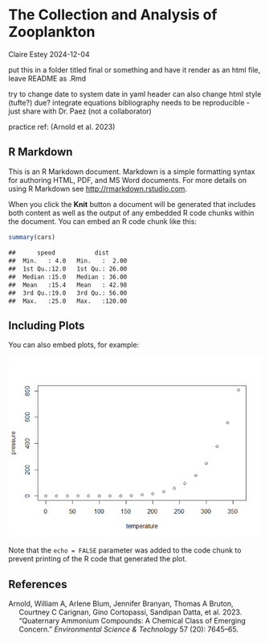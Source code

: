 The Collection and Analysis of Zooplankton
================
Claire Estey
2024-12-04

put this in a folder titled final or something and have it render as an
html file, leave README as .Rmd

try to change date to system date in yaml header can also change html
style (tufte?) due? integrate equations bibliography needs to be
reproducible - just share with Dr. Paez (not a collaborator)

practice ref: (Arnold et al. 2023)

## R Markdown

This is an R Markdown document. Markdown is a simple formatting syntax
for authoring HTML, PDF, and MS Word documents. For more details on
using R Markdown see <http://rmarkdown.rstudio.com>.

When you click the **Knit** button a document will be generated that
includes both content as well as the output of any embedded R code
chunks within the document. You can embed an R code chunk like this:

``` r
summary(cars)
```

    ##      speed           dist       
    ##  Min.   : 4.0   Min.   :  2.00  
    ##  1st Qu.:12.0   1st Qu.: 26.00  
    ##  Median :15.0   Median : 36.00  
    ##  Mean   :15.4   Mean   : 42.98  
    ##  3rd Qu.:19.0   3rd Qu.: 56.00  
    ##  Max.   :25.0   Max.   :120.00

## Including Plots

You can also embed plots, for example:

![](zoop_markdown_files/figure-gfm/pressure-1.png)<!-- -->

Note that the `echo = FALSE` parameter was added to the code chunk to
prevent printing of the R code that generated the plot.

## References

<div id="refs" class="references csl-bib-body hanging-indent"
entry-spacing="0">

<div id="ref-arnold2023quat" class="csl-entry">

Arnold, William A, Arlene Blum, Jennifer Branyan, Thomas A Bruton,
Courtney C Carignan, Gino Cortopassi, Sandipan Datta, et al. 2023.
“Quaternary Ammonium Compounds: A Chemical Class of Emerging Concern.”
*Environmental Science & Technology* 57 (20): 7645–65.

</div>

</div>

